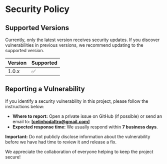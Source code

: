 # Security Policy

## Supported Versions

Currently, only the latest version receives security updates. If you discover vulnerabilities in previous versions, we recommend updating to the supported version.

| Version | Supported          |
| ------- | ------------------ |
| 1.0.x   | :white_check_mark: |

## Reporting a Vulnerability

If you identify a security vulnerability in this project, please follow the instructions below:

* **Where to report:** Open a private issue on GitHub (if possible) or send an email to: **[[celinhodaltro@gmail.com](mailto:celinhodaltro@gmail.com)]**
* **Expected response time:** We usually respond within **7 business days**.

**Important:** Do not publicly disclose information about the vulnerability before we have had time to review it and release a fix.

We appreciate the collaboration of everyone helping to keep the project secure!
